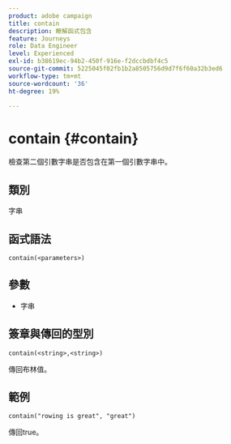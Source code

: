 ```yaml
---
product: adobe campaign
title: contain
description: 瞭解函式包含
feature: Journeys
role: Data Engineer
level: Experienced
exl-id: b38619ec-94b2-450f-916e-f2dccbdbf4c5
source-git-commit: 5225045f02fb1b2a8505756d9d7f6f60a32b3ed6
workflow-type: tm+mt
source-wordcount: '36'
ht-degree: 19%

---
```


# contain {#contain}

檢查第二個引數字串是否包含在第一個引數字串中。

## 類別

字串

## 函式語法

`contain(<parameters>)`

## 參數

* 字串

## 簽章與傳回的型別

`contain(<string>,<string>)`

傳回布林值。

## 範例

`contain("rowing is great", "great")`

傳回true。
